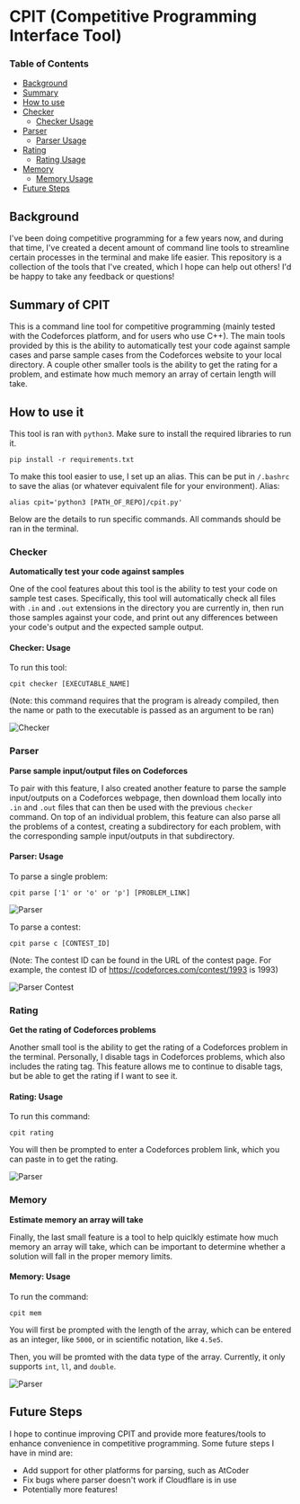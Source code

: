 # CPIT (Competitive Programming Interface Tool)

### Table of Contents 
- [Background](#Background)  
- [Summary](#Summary-of-CPIT)  
- [How to use](#Summary-of-CPIT)
- [Checker](#Checker)
    - [Checker Usage](#Checker-Usage)
- [Parser](#Parser)
    - [Parser Usage](#Parser-Usage)
- [Rating](#Rating)
    - [Rating Usage](#Rating-Usage)
- [Memory](#Memory)
    - [Memory Usage](#Memory-Usage)
- [Future Steps](#Future-Steps)
## Background

I've been doing competitive programming for a few years now, and during that time, I've created a decent amount of command line tools to streamline certain processes in the terminal and make life easier. This repository is a collection of the tools that I've created, which I hope can help out others! I'd be happy to take any feedback or questions!

## Summary of CPIT
This is a command line tool for competitive programming (mainly tested with the Codeforces platform, and for users who use C++). The main tools provided by this is the ability to automatically test your code against sample cases and parse sample cases from the Codeforces website to your local directory. A couple other smaller tools is the ability to get the rating for a problem, and estimate how much memory an array of certain length will take. 

## How to use it

This tool is ran with `python3`. Make sure to install the required libraries to run it.

```
pip install -r requirements.txt
```

To make this tool easier to use, I set up an alias. This can be put in `/.bashrc` to save the alias (or whatever equivalent file for your environment).
Alias:
```
alias cpit='python3 [PATH_OF_REPO]/cpit.py' 
```

Below are the details to run specific commands. All commands should be ran in the terminal.

### Checker
**Automatically test your code against samples**

One of the cool features about this tool is the ability to test your code on sample test cases. Specifically, this tool will automatically check all files with `.in` and `.out` extensions in the directory you are currently in, then run those samples against your code, and print out any differences between your code's output and the expected sample output.

#### Checker: Usage
To run this tool:

```
cpit checker [EXECUTABLE_NAME]
```
(Note: this command requires that the program is already compiled, then the name or path to the executable is passed as an argument to be ran)

![Checker](assets/checker.png)

### Parser
**Parse sample input/output files on Codeforces**

To pair with this feature, I also created another feature to parse the sample input/outputs on a Codeforces webpage, then download them locally into `.in` and `.out` files that can then be used with the previous `checker` command. On top of an individual problem, this feature can also parse all the problems of a contest, creating a subdirectory for each problem, with the corresponding sample input/outputs in that subdirectory. 

#### Parser: Usage
To parse a single problem:

```
cpit parse ['1' or 'o' or 'p'] [PROBLEM_LINK]
```

![Parser](assets/parser.png)

To parse a contest:

```
cpit parse c [CONTEST_ID]
```

(Note: The contest ID can be found in the URL of the contest page. For example, the contest ID of https://codeforces.com/contest/1993 is 1993)

![Parser Contest](assets/parser_contest.png)


### Rating
**Get the rating of Codeforces problems**

Another small tool is the ability to get the rating of a Codeforces problem in the terminal. Personally, I disable tags in Codeforces problems, which also includes the rating tag. This feature allows me to continue to disable tags, but be able to get the rating if I want to see it.

#### Rating: Usage

To run this command:

```
cpit rating
```

You will then be prompted to enter a Codeforces problem link, which you can paste in to get the rating. 

![Parser](assets/rating.png)

### Memory
**Estimate memory an array will take**

Finally, the last small feature is a tool to help quiclkly estimate how much memory an array will take, which can be important to determine whether a solution will fall in the proper memory limits. 

#### Memory: Usage
To run the command:

```
cpit mem
```

You will first be prompted with the length of the array, which can be entered as an integer, like `5000`, or in scientific notation, like `4.5e5`. 

Then, you will be promted with the data type of the array. Currently, it only supports `int`, `ll`, and `double`.

![Parser](assets/mem.png)

## Future Steps

I hope to continue improving CPIT and provide more features/tools to enhance convenience in competitive programming. Some future steps I have in mind are:

* Add support for other platforms for parsing, such as AtCoder
* Fix bugs where parser doesn't work if Cloudflare is in use
* Potentially more features!
